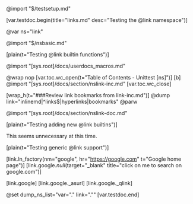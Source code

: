 @import "$/testsetup.md"

[var.testdoc.begin(title="links.md" desc="Testing the @link namespace")]

@var ns="link"

@import "$/nsbasic.md"

[plain(t="Testing @link builtin functions")]

@import "[sys.root]/docs/userdocs_macros.md"

@wrap nop
[var.toc.wc_open(t="Table of Contents - Unittest [ns]")]
[b]
@import "[sys.root]/docs/section/nslink-inc.md"
[var.toc.wc_close]

[wrap_h(t="###Review link bookmarks from link-inc.md")]
@dump link="inlinemd|^links$|hyperlinks|bookmarks"
@parw

@import "[sys.root]/docs/section/nslink-doc.md"

[plain(t="Testing adding new @link builtins")]

This seems unnecessary at this time.

[plain(t="Testing generic @link support")]

[link.ln_factory(nm="google", hr="https://google.com" t="Google home page")]
[link.google._null_(target="_blank" title="click on me to search on google.com")]

[link.google]
[link.google._asurl]
[link.google._qlink]

@set dump_ns_list="var=\".\" link=\".\""
[var.testdoc.end]
